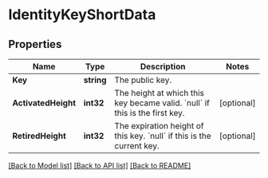 # IdentityKeyShortData

## Properties
Name | Type | Description | Notes
------------ | ------------- | ------------- | -------------
**Key** | **string** | The public key. | 
**ActivatedHeight** | **int32** | The height at which this key became valid. &#x60;null&#x60; if this is the first key. | [optional] 
**RetiredHeight** | **int32** | The expiration height of this key. &#x60;null&#x60; if this is the current key. | [optional] 

[[Back to Model list]](../README.md#documentation-for-models) [[Back to API list]](../README.md#documentation-for-api-endpoints) [[Back to README]](../README.md)


